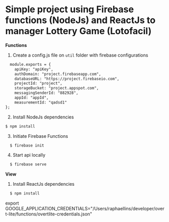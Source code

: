 # Simple project using Firebase functions (NodeJs) and ReactJs to manager Lottery Game (Lotofacil)

**Functions**

1. Create a config.js file on `util` folder with firebase configurations
  
```diff
  module.exports = {
    apiKey: "apiKey",
    authDomain: "project.firebaseapp.com",
    databaseURL: "https://project.firebaseio.com",
    projectId: "project",
    storageBucket: "project.appspot.com",
    messagingSenderId: "882928",
    appId: "appId",
    measurementId: "qadsd1"
}; 
```

2. Install NodeJs dependencies
  ```sh 
  $ npm install 
  ```
3. Initiate Firebase Functions
```sh 
  $ firebase init 
```
4. Start api locally
```sh 
  $ firebase serve 
```
  
**View**

1. Install ReactJs dependencies
```sh 
  $ npm install
```

export GOOGLE_APPLICATION_CREDENTIALS="/Users/raphaellins/developer/overt-lite/functions/overtlite-credentials.json"